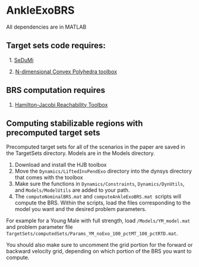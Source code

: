 # AnkleExoBRS
All dependencies are in MATLAB
## Target sets code requires:
  1. [SeDuMi](https://sedumi.ie.lehigh.edu/?page_id=58)
 
  2. [N-dimensional Convex Polyhedra 
toolbox](https://www.mathworks.com/matlabcentral/fileexchange/30892-analyze-n-dimensional-convex-polyhedra)

## BRS computation requires
   1. [Hamilton-Jacobi Reachability Toolbox](https://github.com/HJReachability/helperOC)

## Computing stabilizable regions with precomputed target sets
Precomputed target sets for all of the scenarios in the paper are saved in the TargetSets directory. Models are in the Models directory.
   1. Download and install the HJB toolbox
   2. Move the `Dynamics/LiftedInvPendExo` directory into the dynsys directory that comes with the toolbox
   3. Make sure the functions in `Dynamics/Constraints`, `Dynamics/DynUtils`, and `Models/ModelUtils` are added to your path.
   4. The `computeNominalBRS.mat` and `computeAnkleExoBRS.mat `scripts will compute the BRS. 
 Within the scripts, load the files corresponding to the model you want and the desired problem parameters. 
  
For example for a Young Male with full strength, load `/Models/YM_model.mat` and problem parameter file `TargetSets/computedSets/Params_YM_noExo_100_pctMT_100_pctRTD.mat`.

You should also make sure to uncomment the grid portion for the forward or backward velocity grid, depending on which portion of the BRS you want to compute.
